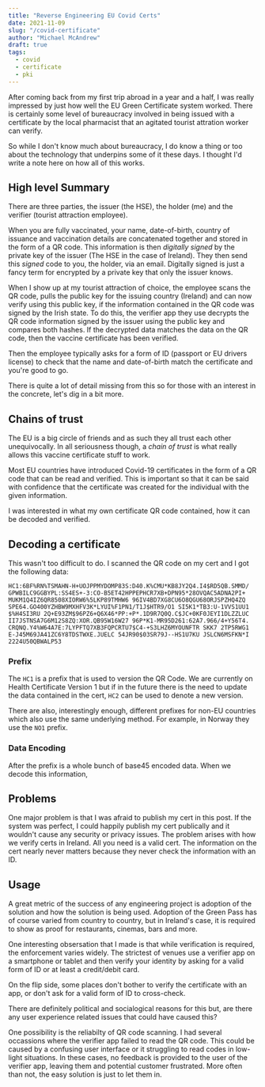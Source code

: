 ```yaml
---
title: "Reverse Engineering EU Covid Certs"
date: 2021-11-09
slug: "/covid-certificate"
author: "Michael McAndrew"
draft: true
tags:
  - covid
  - certificate
  - pki
---
```


After coming back from my first trip abroad in a year and a half, I was
really impressed by just how well the EU Green Certificate system worked.
There is certainly some level of bureaucracy involved in being
issued with a certificate by the local pharmacist that an agitated tourist
attration worker can verify.

So while I don't know much about bureaucracy, I do know a thing or too about the
technology that underpins some of it these days. I thought I'd write a note
here on how all of this works.

## High level Summary

There are three parties, the issuer (the HSE), the holder (me) and the verifier
(tourist attraction employee).

When you are fully vaccinated, your name, date-of-birth, country
of issuance and vaccination details are concatenated together and stored in the
form of a QR code. This information is then _digitally signed_ by
the private key of the issuer (The HSE in the case of Ireland). They then send
this _signed_ code to you, the holder, via an email. Digitally signed is just
a fancy term for encrypted by a private key that only the issuer knows.

When I show up at my tourist attraction of choice, the employee scans the QR code,
pulls the public key for the issuing country (Ireland) and can now verify using
this public key, if the information contained in the QR code was signed by the
Irish state. To do this, the verifier app they use decrypts the QR code information
signed by the issuer using the public key and compares both hashes. If the decrypted data
matches the data on the QR code, then the vaccine certificate has been verified.

Then the employee typically asks for a form of ID (passport or EU drivers license)
to check that the name and date-of-birth match the certificate and you're good to go.

There is quite a lot of detail missing from this so for those with an interest
in the concrete, let's dig in a bit more.

## Chains of trust

The EU is a big circle of friends and as such they all trust each other unequivocally.
In all seriousness though, a _chain of trust_ is what really allows this vaccine certificate
stuff to work.

Most EU countries have introduced Covid-19 certificates in the form of a
QR code that can be read and verified. This is important so that it
can be said with confidence that the certificate was created for the individual
with the given information.

I was interested in what my own certificate QR code contained,
how it can be decoded and verified.

## Decoding a certificate

This wasn't too difficult to do. I scanned the QR code on my cert and I
got the following data:

```
HC1:6BF%RN%TSMAHN-H+UOJPPMYDOMP83S:D40.K%CMU*KB8JY2Q4.I4$RD5QB.SMMD/
GPWBILC9GGBYPL:SS4ES+-3:CO-B5ET42HPPEPHCR7XB+DPN95*28OVQAC5ADNA2PI+
MUKM1Q4IZ6QR8508XIORW6%5LKP89TMHW6 96IV4BD7XG8CU6O8QGU68ORJSPZHQ4ZQ 
SPE64.GO400YZHBW9MXHFV3K*LYUI%F1PN1/T1J$HTR9/O1 SI5K1*TB3:U-1VVS1UU1
$%H4SI3RU 2Q+E93ZM$96PZ6+Q6X46*PP:+P*.1D9R7Q0Q.C$JC+0KF0JEYI1DLZZLUC
II7JSTNSA7G6M12S8ZQ:XOR.QB95W16W27 96P*K1-MR95D261:62A7.966/4+Y56T4.
CRQNQ.Y4%W64A7E:7LYPFTQ7XB3FQPCRTU7$C4-+S3LHZ6MYOUNFTR SKK7 2TP5RWG1
E-J45M69JA41ZC6Y8TDSTWXE.JUELC 54JR90$03SR79J--HS1U7KU JSLCN6MSFKN*I
2224U50QBWALP53
```

### Prefix

The `HC1` is a prefix that is used to version the QR Code. We are currently
on Health Certificate Version 1 but if in the future there is the need
to update the data contained in the cert, `HC2` can be used to denote
a new version.

There are also, interestingly enough, different prefixes for non-EU
countries which also use the same underlying method. For example,
in Norway they use the `NO1` prefix.

### Data Encoding

After the prefix is a whole bunch of base45 encoded data. When we decode
this information, 

## Problems

One major problem is that I was afraid to publish my cert in this post. If
the system was perfect, I could happily publish my cert publically and it
wouldn't cause any security or privacy issues. The problem arises with how
we verify certs in Ireland. All you need is a valid cert. The information
on the cert nearly never matters because they never check the information
with an ID.

## Usage

A great metric of the success of any engineering project is adoption of the
solution and how the solution is being used. Adoption of the Green Pass has
of course varied from country to country, but in Ireland's case, it is required
to show as proof for restaurants, cinemas, bars and more.

One interesting obsersation that I made is that while verification is required,
the enforcement varies widely. The strictest of venues use a verifier app on a
smartphone or tablet and then verify your identity by asking for a valid form of
ID or at least a credit/debit card.

On the flip side, some places don't bother to verify the certificate with an
app, or don't ask for a valid form of ID to cross-check. 

There are definitely political and socialogical reasons for this but, are there
any user experience related issues that could have caused this?

One possibility is the reliabilty of QR code scanning. I had several occassions
where the verifier app failed to read the QR code. This could be caused by
a confusing user interface or it struggling to read codes in low-light
situations. In these cases, no feedback is provided to the user of the verifier
app, leaving them and potential customer frustrated. More often than not,
the easy solution is just to let them in.
